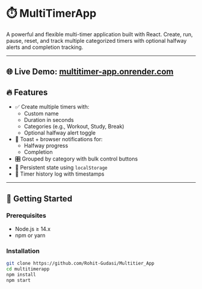 # ⏱️ MultiTimerApp

A powerful and flexible multi-timer application built with React. Create, run, pause, reset, and track multiple categorized timers with optional halfway alerts and completion tracking.

---
🌐 Live Demo: [multitimer-app.onrender.com](https://multitimer-app.onrender.com)
---

## 🔥 Features

- ✅ Create multiple timers with:
  - Custom name
  - Duration in seconds
  - Categories (e.g., Workout, Study, Break)
  - Optional halfway alert toggle
- 🔔 Toast + browser notifications for:
  - Halfway progress
  - Completion
- 🎛 Grouped by category with bulk control buttons
- 🧠 Persistent state using `localStorage`
- 📜 Timer history log with timestamps

---

## 🚀 Getting Started

### Prerequisites

- Node.js ≥ 14.x
- npm or yarn

### Installation

```bash
git clone https://github.com/Rohit-Gudasi/Multitier_App
cd multitimerapp
npm install
npm start

